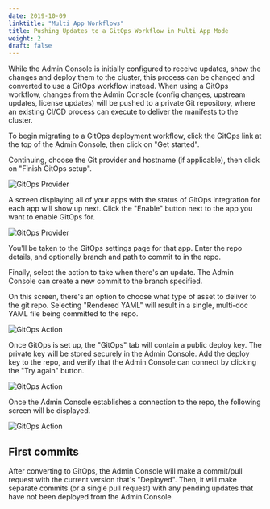 ```yaml
---
date: 2019-10-09
linktitle: "Multi App Workflows"
title: Pushing Updates to a GitOps Workflow in Multi App Mode
weight: 2
draft: false
---
```


While the Admin Console is initially configured to receive updates, show the changes and deploy them to the cluster, this process can be changed and converted to use a GitOps workflow instead.
When using a GitOps workflow, changes from the Admin Console (config changes, upstream updates, license updates) will be pushed to a private Git repository, where an existing CI/CD process can execute to deliver the manifests to the cluster.

To begin migrating to a GitOps deployment workflow, click the GitOps link at the top of the Admin Console, then click on "Get started".

Continuing, choose the Git provider and hostname (if applicable), then click on "Finish GitOps setup".

![GitOps Provider](/images/gitops-provider.png)

A screen displaying all of your apps with the status of GitOps integration for each app will show up next.
Click the "Enable" button next to the app you want to enable GitOps for.

![GitOps Provider](/images/gitops-apps.png)

You'll be taken to the GitOps settings page for that app. Enter the repo details, and optionally branch and path to commit to in the repo.

Finally, select the action to take when there's an update.
The Admin Console can create a new commit to the branch specified.

On this screen, there's an option to choose what type of asset to deliver to the git repo.
Selecting "Rendered YAML" will result in a single, multi-doc YAML file being committed to the repo.

![GitOps Action](/images/gitops-action.png)

Once GitOps is set up, the "GitOps" tab will contain a public deploy key.
The private key will be stored securely in the Admin Console.
Add the deploy key to the repo, and verify that the Admin Console can connect by clicking the "Try again" button.

![GitOps Action](/images/gitops-no-connection.png)

Once the Admin Console establishes a connection to the repo, the following screen will be displayed.

![GitOps Action](/images/gitops-connected-multi.png)

## First commits

After converting to GitOps, the Admin Console will make a commit/pull request with the current version that's "Deployed".
Then, it will make separate commits (or a single pull request) with any pending updates that have not been deployed from the Admin Console.
